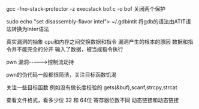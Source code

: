 gcc -fno-stack-protector -z execstack bof.c -o bof
关闭两个保护

sudo echo "set disassembly-flavor intel"> ~/.gdbintit
将gdb的语法由ATIT语法转换为Inter语法

真实漏洞的抽象
cpu和内存之间交换数据和指令
漏洞产生的根本的原因 数据和指令并不能完全的分开
输入了数据，被当成指令执行

pwn 漏洞----->控制流劫持

pwn的伪代码一般都很简洁，关注目标函数饥渴

关注一些目标函数
例如没有做长度校验的
gets(&buf),scanf,strcpy,strcat

查看文件格式，看多少位
32 和 64位
寄存器位数不同
动态链接和动态链接
























